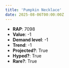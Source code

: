 ```yaml
---
title: 'Pumpkin Necklace'
date: 2025-08-06T00:00:00Z
---
```

- **RAP**: 7098
- **Value**: -1
- **Demand level**: -1
- **Trend**: -1
- **Projected?**: True
- **Hyped?**: True
- **Rare?**: True
